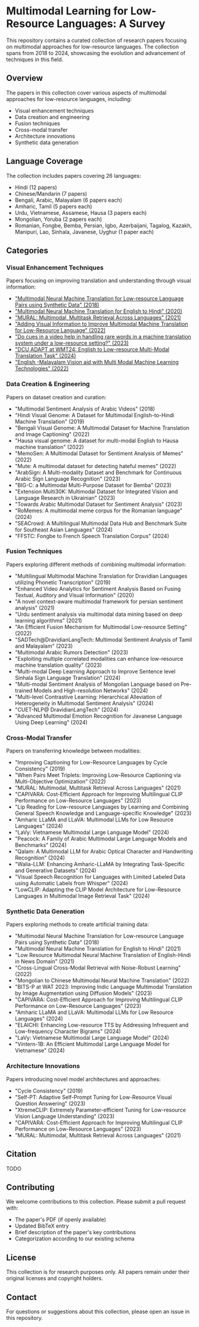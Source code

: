 # Multimodal Learning for Low-Resource Languages: A Survey

This repository contains a curated collection of research papers focusing on multimodal approaches for low-resource languages. The collection spans from 2018 to 2024, showcasing the evolution and advancement of techniques in this field.

## Overview

The papers in this collection cover various aspects of multimodal approaches for low-resource languages, including:
- Visual enhancement techniques
- Data creation and engineering
- Fusion techniques
- Cross-modal transfer
- Architecture innovations
- Synthetic data generation

## Language Coverage

The collection includes papers covering 26 languages:
- Hindi (12 papers)
- Chinese/Mandarin (7 papers)
- Bengali, Arabic, Malayalam (6 papers each)
- Amharic, Tamil (5 papers each)
- Urdu, Vietnamese, Assamese, Hausa (3 papers each)
- Mongolian, Yoruba (2 papers each)
- Romanian, Fongbe, Bemba, Persian, Igbo, Azerbaijani, Tagalog, Kazakh, Manipuri, Lao, Sinhala, Javanese, Uyghur (1 paper each)

## Categories

### Visual Enhancement Techniques
Papers focusing on improving translation and understanding through visual information:
- ["Multimodal Neural Machine Translation for Low-resource Language Pairs using Synthetic Data" (2018)](https://doras.dcu.ie/23355/1/Multimodal_Neural_Machine_Translation_for_low-resource_language_pairs_using_synthetic_data%5B1%5D.pdf)
- ["Multimodal Neural Machine Translation for English to Hindi" (2020)](https://aclanthology.org/2020.wat-1.11.pdf)
- ["MURAL: Multimodal, Multitask Retrieval Across Languages" (2021)](https://arxiv.org/pdf/2109.05125)
- ["Adding Visual Information to Improve Multimodal Machine Translation for Low-Resource Language" (2022)](https://onlinelibrary.wiley.com/doi/pdf/10.1155/2022/5483535)
- ["Do cues in a video help in handling rare words in a machine translation system under a low-resource setting?" (2023)](https://www.sciencedirect.com/science/article/pii/S2949719123000134)
- ["DCU ADAPT at WMT24: English to Low-resource Multi-Modal Translation Task" (2024)](https://aclanthology.org/2024.wmt-1.75.pdf)
- ["English -Malayalam Vision aid with Multi Modal Machine Learning Technologies" (2022)](https://ieeexplore.ieee.org/document/9788187)

### Data Creation & Engineering
Papers on dataset creation and curation:
- "Multimodal Sentiment Analysis of Arabic Videos" (2018)
- "Hindi Visual Genome: A Dataset for Multimodal English-to-Hindi Machine Translation" (2019)
- "Bengali Visual Genome: A Multimodal Dataset for Machine Translation and Image Captioning" (2022)
- "Hausa visual genome: A dataset for multi-modal English to Hausa machine translation" (2022)
- "MemoSen: A Multimodal Dataset for Sentiment Analysis of Memes" (2022)
- "Mute: A multimodal dataset for detecting hateful memes" (2022)
- "ArabSign: A Multi-modality Dataset and Benchmark for Continuous Arabic Sign Language Recognition" (2023)
- "BIG-C: a Multimodal Multi-Purpose Dataset for Bemba" (2023)
- "Extension Multi30K: Multimodal Dataset for Integrated Vision and Language Research in Ukrainian" (2023)
- "Towards Arabic Multimodal Dataset for Sentiment Analysis" (2023)
- "RoMemes: A multimodal meme corpus for the Romanian language" (2024)
- "SEACrowd: A Multilingual Multimodal Data Hub and Benchmark Suite for Southeast Asian Languages" (2024)
- "FFSTC: Fongbe to French Speech Translation Corpus" (2024)

### Fusion Techniques
Papers exploring different methods of combining multimodal information:
- "Multilingual Multimodal Machine Translation for Dravidian Languages utilizing Phonetic Transcription" (2019)
- "Enhanced Video Analytics for Sentiment Analysis Based on Fusing Textual, Auditory and Visual Information" (2020)
- "A novel context-aware multimodal framework for persian sentiment analysis" (2021)
- "Urdu sentiment analysis via multimodal data mining based on deep learning algorithms" (2021)
- "An Efficient Fusion Mechanism for Multimodal Low-resource Setting" (2022)
- "SADTech@DravidianLangTech: Multimodal Sentiment Analysis of Tamil and Malayalam" (2023)
- "Multimodal Arabic Rumors Detection" (2023)
- "Exploiting multiple correlated modalities can enhance low-resource machine translation quality" (2023)
- "Multi-modal Deep Learning Approach to Improve Sentence level Sinhala Sign Language Translation" (2024)
- "Multi-modal Sentiment Analysis of Mongolian Language based on Pre-trained Models and High-resolution Networks" (2024)
- "Multi-level Contrastive Learning: Hierarchical Alleviation of Heterogeneity in Multimodal Sentiment Analysis" (2024)
- "CUET-NLP@ DravidianLangTech" (2024)
- "Advanced Multimodal Emotion Recognition for Javanese Language Using Deep Learning" (2024)

### Cross-Modal Transfer
Papers on transferring knowledge between modalities:
- "Improving Captioning for Low-Resource Languages by Cycle Consistency" (2019)
- "When Pairs Meet Triplets: Improving Low-Resource Captioning via Multi-Objective Optimization" (2022)
- "MURAL: Multimodal, Multitask Retrieval Across Languages" (2021)
- "CAPIVARA: Cost-Efficient Approach for Improving Multilingual CLIP Performance on Low-Resource Languages" (2023)
- "Lip Reading for Low-resource Languages by Learning and Combining General Speech Knowledge and Language-specific Knowledge" (2023)
- "Amharic LLaMA and LLaVA: Multimodal LLMs for Low Resource Languages" (2024)
- "LaVy: Vietnamese Multimodal Large Language Model" (2024)
- "Peacock: A Family of Arabic Multimodal Large Language Models and Benchmarks" (2024)
- "Qalam: A Multimodal LLM for Arabic Optical Character and Handwriting Recognition" (2024)
- "Walia-LLM: Enhancing Amharic-LLaMA by Integrating Task-Specific and Generative Datasets" (2024)
- "Visual Speech Recognition for Languages with Limited Labeled Data using Automatic Labels from Whisper" (2024)
- "LowCLIP: Adapting the CLIP Model Architecture for Low-Resource Languages in Multimodal Image Retrieval Task" (2024)

### Synthetic Data Generation
Papers exploring methods to create artificial training data:
- "Multimodal Neural Machine Translation for Low-resource Language Pairs using Synthetic Data" (2018)
- "Multimodal Neural Machine Translation for English to Hindi" (2021)
- "Low Resource Multimodal Neural Machine Translation of English-Hindi in News Domain" (2021)
- "Cross-Lingual Cross-Modal Retrieval with Noise-Robust Learning" (2022)
- "Mongolian to Chinese Multimodal Neural Machine Translation" (2022)
- "BITS-P at WAT 2023: Improving Indic Language Multimodal Translation by Image Augmentation using Diffusion Models" (2023)
- "CAPIVARA: Cost-Efficient Approach for Improving Multilingual CLIP Performance on Low-Resource Languages" (2023)
- "Amharic LLaMA and LLaVA: Multimodal LLMs for Low Resource Languages" (2024)
- "ELAICHI: Enhancing Low-resource TTS by Addressing Infrequent and Low-frequency Character Bigrams" (2024)
- "LaVy: Vietnamese Multimodal Large Language Model" (2024)
- "Vintern-1B: An Efficient Multimodal Large Language Model for Vietnamese" (2024)

### Architecture Innovations
Papers introducing novel model architectures and approaches:
- "Cycle Consistency" (2019)
- "Self-PT: Adaptive Self-Prompt Tuning for Low-Resource Visual Question Answering" (2023)
- "XtremeCLIP: Extremely Parameter-efficient Tuning for Low-resource Vision Language Understanding" (2023)
- "CAPIVARA: Cost-Efficient Approach for Improving Multilingual CLIP Performance on Low-Resource Languages" (2023)
- "MURAL: Multimodal, Multitask Retrieval Across Languages" (2021)

## Citation

TODO

## Contributing

We welcome contributions to this collection. Please submit a pull request with:
- The paper's PDF (if openly available)
- Updated BibTeX entry
- Brief description of the paper's key contributions
- Categorization according to our existing schema

## License

This collection is for research purposes only. All papers remain under their original licenses and copyright holders.

## Contact

For questions or suggestions about this collection, please open an issue in this repository.
